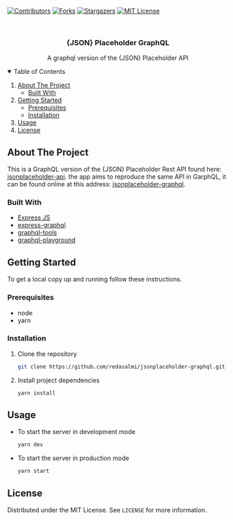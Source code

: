 [![Contributors][contributors-shield]][contributors-url]
[![Forks][forks-shield]][forks-url]
[![Stargazers][stars-shield]][stars-url]
[![MIT License][license-shield]][license-url]

<br />
<p align="center">
  <h3 align="center">{JSON} Placeholder GraphQL</h3>
  <p align="center">
    A graphql version of the {JSON} Placeholder API
  </p>
</p>

<details open="open">
  <summary>Table of Contents</summary>
  <ol>
    <li>
      <a href="#about-the-project">About The Project</a>
      <ul>
        <li><a href="#built-with">Built With</a></li>
      </ul>
    </li>
    <li>
      <a href="#getting-started">Getting Started</a>
      <ul>
        <li><a href="#prerequisites">Prerequisites</a></li>
        <li><a href="#installation">Installation</a></li>
      </ul>
    </li>
    <li><a href="#usage">Usage</a></li>
    <li><a href="#license">License</a></li>
  </ol>
</details>

## About The Project

This is a GraphQL version of the {JSON} Placeholder Rest API found here: [jsonplaceholder-api](https://jsonplaceholder.typicode.com/). the app aims to reproduce the same API in GarphQL, it can be found online at this address: [jsonplaceholder-graphql](https://jsonplaceholdergraphql.herokuapp.com/).

### Built With

- [Express JS](https://expressjs.com/)
- [express-graphql](https://github.com/graphql/express-graphql)
- [graphql-tools](https://www.graphql-tools.com/)
- [graphql-playground](https://github.com/graphql/graphql-playground/)

## Getting Started

To get a local copy up and running follow these instructions.

### Prerequisites

- node
- yarn

### Installation

1. Clone the repository
   ```sh
   git clone https://github.com/redasalmi/jsonplaceholder-graphql.git
   ```
2. Install project dependencies
   ```sh
   yarn install
   ```

## Usage

- To start the server in development mode
  ```sh
  yarn dev
  ```
- To start the server in production mode
  ```sh
  yarn start
  ```

## License

Distributed under the MIT License. See `LICENSE` for more information.

[contributors-shield]: https://img.shields.io/github/contributors/redasalmi/jsonplaceholder-graphql.svg?style=for-the-badge
[contributors-url]: https://github.com/redasalmi/jsonplaceholder-graphql/graphs/contributors
[forks-shield]: https://img.shields.io/github/forks/redasalmi/jsonplaceholder-graphql.svg?style=for-the-badge
[forks-url]: https://github.com/redasalmi/jsonplaceholder-graphql/network/members
[stars-shield]: https://img.shields.io/github/stars/redasalmi/jsonplaceholder-graphql.svg?style=for-the-badge
[stars-url]: https://github.com/redasalmi/jsonplaceholder-graphql/stargazers
[license-shield]: https://img.shields.io/github/license/redasalmi/jsonplaceholder-graphql.svg?style=for-the-badge
[license-url]: https://github.com/redasalmi/jsonplaceholder-graphql/blob/main/LICENSE
